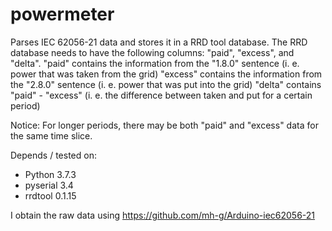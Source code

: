 # powermeter

Parses IEC 62056-21 data and stores it in a RRD tool database.
The RRD database needs to have the following columns: "paid", "excess", and "delta".
"paid" contains the information from the "1.8.0" sentence (i. e. power that was taken from the grid)
"excess" contains the information from the "2.8.0" sentence (i. e. power that was put into the grid)
"delta" contains "paid" - "excess" (i. e. the difference between taken and put for a certain period)

Notice: For longer periods, there may be both "paid" and "excess" data for the same time slice.

Depends / tested on:
- Python 3.7.3
- pyserial 3.4
- rrdtool 0.1.15

I obtain the raw data using https://github.com/mh-g/Arduino-iec62056-21
